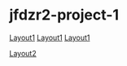 # jfdzr2-project-1
[Layout1](https://kamil12a.github.io/jfdzr2-project-1/index2.html) 
[Layout1](touch.html)
[Layout1](info.html)


[Layout2](layout2/index.html)
